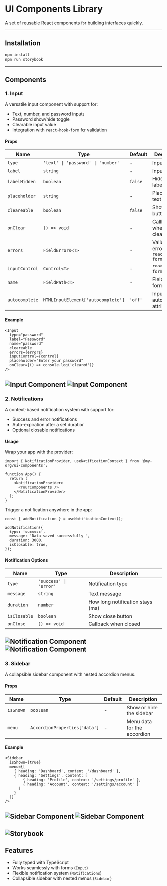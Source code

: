 
# UI Components Library

A set of reusable React components for building interfaces quickly.

---

## Installation

```bash
npm install 
npm run storybook
```

---

## Components

### 1. Input

A versatile input component with support for:

- Text, number, and password inputs  
- Password show/hide toggle  
- Clearable input value  
- Integration with `react-hook-form` for validation  

#### Props

| Name           | Type                                         | Default  | Description |
|----------------|---------------------------------------------|----------|-------------|
| `type`         | `'text' \| 'password' \| 'number'`         | -        | Input type |
| `label`        | `string`                                    | -        | Input label |
| `labelHidden`  | `boolean`                                   | `false`  | Hide the label text |
| `placeholder`  | `string`                                    | -        | Placeholder text |
| `cleareable`   | `boolean`                                   | `false`  | Show clear button |
| `onClear`      | `() => void`                                | -        | Callback when input is cleared |
| `errors`       | `FieldErrors<T>`                            | -        | Validation errors from `react-hook-form` |
| `inputControl` | `Control<T>`                                | -        | `react-hook-form` control |
| `name`         | `FieldPath<T>`                              | -        | Field name in form |
| `autocomplete` | `HTMLInputElement['autocomplete']`          | `'off'`  | Input autocomplete attribute |

#### Example

```tsx
<Input
  type="password"
  label="Password"
  name="password"
  cleareable
  errors={errors}
  inputControl={control}
  placeholder="Enter your password"
  onClear={() => console.log('cleared')}
/>
```
![Input Component](https://i.ibb.co/bMTZ6qj8/Screenshot-2025-10-31-at-02-48-04.png)
![Input Component](https://i.ibb.co/ycFv5YGD/Screenshot-2025-10-31-at-02-48-35.png)
---

### 2. Notifications

A context-based notification system with support for:

- Success and error notifications  
- Auto-expiration after a set duration  
- Optional closable notifications  

#### Usage

Wrap your app with the provider:

```tsx
import { NotificationProvider, useNotificationContext } from '@my-org/ui-components';

function App() {
  return (
    <NotificationProvider>
      <YourComponents />
    </NotificationProvider>
  );
}
```

Trigger a notification anywhere in the app:

```tsx
const { addNotification } = useNotificationContext();

addNotification({
  type: 'success',
  message: 'Data saved successfully!',
  duration: 3000,
  isClosable: true,
});
```

#### Notification Options

| Name         | Type                        | Description |
|--------------|-----------------------------|-------------|
| `type`       | `'success' \| 'error'`      | Notification type |
| `message`    | `string`                     | Text message |
| `duration`   | `number`                     | How long notification stays (ms) |
| `isClosable` | `boolean`                    | Show close button |
| `onClose`    | `() => void`                 | Callback when closed |

![Notification Component](https://i.ibb.co/QvqhwX81/Screenshot-2025-10-31-at-02-49-03.png)
![Notification Component](https://i.ibb.co/qL62ynr4/Screenshot-2025-10-31-at-02-49-14.png)
---

### 3. Sidebar

A collapsible sidebar component with nested accordion menus.

#### Props

| Name    | Type                        | Default | Description |
|---------|-----------------------------|---------|-------------|
| `isShown` | `boolean`                  | -       | Show or hide the sidebar |
| `menu`   | `AccordionProperties['data']` | -    | Menu data for the accordion |

#### Example

```tsx
<Sidebar
  isShown={true}
  menu={[
    { heading: 'Dashboard', content: '/dashboard' },
    { heading: 'Settings', content: [
        { heading: 'Profile', content: '/settings/profile' },
        { heading: 'Account', content: '/settings/account' }
      ]
    }
  ]}
/>
```
![Sidebar Component](https://i.ibb.co/7J6Ckwhv/Screenshot-2025-10-31-at-02-49-32.png)
![Sidebar Component](https://i.ibb.co/zVXR8H0t/Screenshot-2025-10-31-at-02-49-43.png)
---
![Storybook](https://i.ibb.co/fY4x6G5z/Screenshot-2025-10-31-at-02-50-17.png)
---

## Features

- Fully typed with TypeScript  
- Works seamlessly with forms (`Input`)  
- Flexible notification system (`Notifications`)  
- Collapsible sidebar with nested menus (`Sidebar`)  
